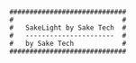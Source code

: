         #############################
        #                           #
        #   SakeLight by Sake Tech  #
        #   ----------------------  #
        #   by Sake Tech            #
        #############################
